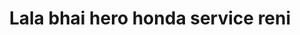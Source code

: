 ---
title: "Lala bhai hero honda service reni"
url: /reni/lala-bhai-hero-honda-service-reni/
shop: shop
---